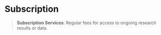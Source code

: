 # Subscription

> **Subscription Services**: Regular fees for access to ongoing research results or data.
>